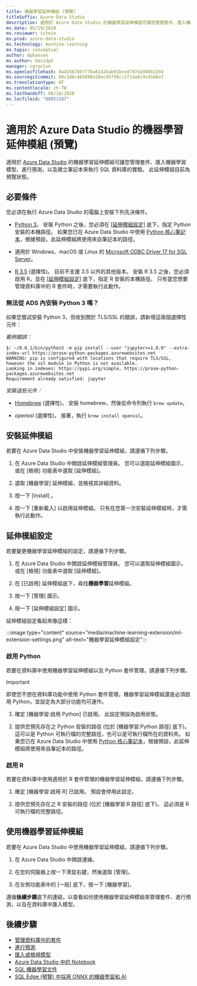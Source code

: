```yaml
---
title: 機器學習延伸模組 (預覽)
titleSuffix: Azure Data Studio
description: 適用於 Azure Data Studio 的機器學習延伸模組可讓您管理套件、匯入機器學習模型、進行預測，以及建立筆記本來執行 SQL 資料庫的實驗。
ms.date: 05/19/2020
ms.reviewer: sstein
ms.prod: azure-data-studio
ms.technology: machine-learning
ms.topic: conceptual
author: dphansen
ms.author: davidph
manager: cgronlun
ms.openlocfilehash: 8a415678b777ba6142bab01bced7d7da908b2204
ms.sourcegitcommit: 68c1dbc465898e20ec95f98cc2f14a8c9cd166a7
ms.translationtype: HT
ms.contentlocale: zh-TW
ms.lasthandoff: 08/10/2020
ms.locfileid: "88051107"
---
```

# <a name="machine-learning-extension-preview-for-azure-data-studio"></a>適用於 Azure Data Studio 的機器學習延伸模組 (預覽)

適用於 [Azure Data Studio](what-is.md) 的機器學習延伸模組可讓您管理套件、匯入機器學習模型、進行預測，以及建立筆記本來執行 SQL 資料庫的實驗。 此延伸模組目前為預覽狀態。

## <a name="prerequisites"></a>必要條件

您必須在執行 Azure Data Studio 的電腦上安裝下列先決條件。

- [Python 3](https://www.python.org/downloads/)。 安裝 Python 之後，您必須在 [[延伸模組設定](#settings)] 底下，指定 Python 安裝的本機路徑。 如果您已在 Azure Data Studio 中使用 [Python 核心筆記本](notebooks-tutorial-python-kernel.md)，根據預設，此延伸模組將使用來自筆記本的路徑。

- 適用於 Windows、macOS 或 Linux 的 [Microsoft ODBC Driver 17 for SQL Server](../connect/odbc/download-odbc-driver-for-sql-server.md)。

- [R 3.5](https://www.r-project.org/) (選擇性)。 目前不支援 3.5 以外的其他版本。 安裝 R 3.5 之後，您必須啟用 R，並在 [[延伸模組設定](#settings)] 底下，指定 R 安裝的本機路徑。 只有當您想要管理資料庫中的 R 套件時，才需要執行此動作。

### <a name="trouble-installing-python-3-from-within-ads"></a>無法從 ADS 內安裝 Python 3 嗎？
如果您嘗試安裝 Python 3，但收到關於 TLS/SSL 的錯誤，請新增這兩個選擇性元件：

_範例錯誤：_
```
$: ~/0.0.1/bin/python3 -m pip install --user "jupyter>=1.0.0" --extra-index-url https://prose-python-packages.azurewebsites.net
WARNING: pip is configured with locations that require TLS/SSL, however the ssl module in Python is not available.
Looking in indexes: https://pypi.org/simple, https://prose-python-packages.azurewebsites.net
Requirement already satisfied: jupyter
```

_安裝這些元件：_

- [Homebrew](https://brew.sh) (選擇性)。 安裝 homebrew，然後從命令列執行 `brew update`。

- *openssl* (選擇性)。 接著，執行 `brew install openssl`。

## <a name="install-the-extension"></a>安裝延伸模組

若要在 Azure Data Studio 中安裝機器學習延伸模組，請遵循下列步驟。

1. 在 Azure Data Studio 中開啟延伸模組管理員。 您可以選取延伸模組圖示，或在 [檢視] 功能表中選取 [延伸模組]。

1. 選取 [機器學習] 延伸模組，並檢視其詳細資料。

1. 按一下 [Install] 。

1. 按一下 [重新載入] 以啟用延伸模組。 只有在您第一次安裝延伸模組時，才需執行此動作。

<a name="settings"></a>

## <a name="extension-settings"></a>延伸模組設定

若要變更機器學習延伸模組的設定，請遵循下列步驟。

1. 在 Azure Data Studio 中開啟延伸模組管理員。 您可以選取延伸模組圖示，或在 [檢視] 功能表中選取 [延伸模組]。

1. 在 [已啟用] 延伸模組底下，尋找**機器學習**延伸模組。

1. 按一下 [管理] 圖示。

1. 按一下 [延伸模組設定] 圖示。

延伸模組設定看起來像這樣：

:::image type="content" source="media/machine-learning-extension/ml-extension-settings.png" alt-text="機器學習延伸模組設定":::

### <a name="enable-python"></a>啟用 Python

若要在資料庫中使用機器學習延伸模組以及 Python 套件管理，請遵循下列步驟。

> [!IMPORTANT]
> 即使您不想在資料庫功能中使用 Python 套件管理，機器學習延伸模組還是必須啟用 Python，並設定為大部分功能均可運作。

1. 確定 [機器學習:啟用 Python] 已啟用。 此設定預設為啟用狀態。

1. 提供您預先存在之 Python 安裝的路徑 (位於 [機器學習:Python 路徑] 底下)。 這可以是 Python 可執行檔的完整路徑，也可以是可執行檔所在的資料夾。 如果您已在 Azure Data Studio 中使用 [Python 核心筆記本](notebooks-tutorial-python-kernel.md)，根據預設，此延伸模組將使用來自筆記本的路徑。

### <a name="enable-r"></a>啟用 R

若要在資料庫中使用適用於 R 套件管理的機器學習延伸模組，請遵循下列步驟。

1. 確定 [機器學習:啟用 R] 已啟用。 預設會停用此設定。

1. 提供您預先存在之 R 安裝的路徑 (位於 [機器學習:R 路徑] 底下)。 這必須是 R 可執行檔的完整路徑。 

## <a name="use-the-machine-learning-extension"></a>使用機器學習延伸模組

若要在 Azure Data Studio 中使用機器學習延伸模組，請遵循下列步驟。

1. 在 Azure Data Studio 中開啟連線。

1. 在您的伺服器上按一下滑鼠右鍵，然後選取 [管理]。

1. 在左側功能表中的 [一般] 底下，按一下 [機器學習]。

遵循**後續步驟**底下的連結，以查看如何使用機器學習延伸模組來管理套件、進行預測，以及在資料庫中匯入模型。

## <a name="next-steps"></a>後續步驟

- [管理資料庫中的套件](machine-learning-extension-manage-packages.md)
- [進行預測](machine-learning-extension-predictions.md)
- [匯入或檢視模型](machine-learning-extension-import-view-models.md)
- [Azure Data Studio 中的 Notebook](notebooks-guidance.md)
- [SQL 機器學習文件](../machine-learning/index.yml)
- [SQL Edge (預覽) 中採用 ONNX 的機器學習和 AI](/azure/azure-sql-edge/onnx-overview)
